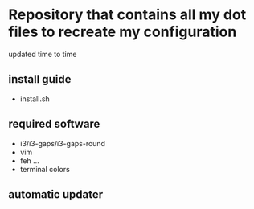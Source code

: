 # Repository that contains all my dot files to recreate my configuration

updated time to time

## install guide

* install.sh

## required software

* i3/i3-gaps/i3-gaps-round
* vim
* feh
...
* terminal colors

## automatic updater
